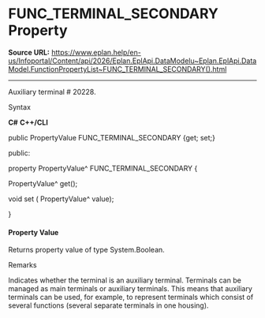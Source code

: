 # FUNC_TERMINAL_SECONDARY Property

**Source URL:** https://www.eplan.help/en-us/Infoportal/Content/api/2026/Eplan.EplApi.DataModelu~Eplan.EplApi.DataModel.FunctionPropertyList~FUNC_TERMINAL_SECONDARY().html

---

Auxiliary terminal # 20228.

Syntax

**C#**
**C++/CLI**


public PropertyValue FUNC_TERMINAL_SECONDARY {get; set;}

public:

property PropertyValue^ FUNC_TERMINAL_SECONDARY {

   PropertyValue^ get();

   void set (    PropertyValue^ value);

}


#### Property Value

Returns property value of type System.Boolean.

Remarks

Indicates whether the terminal is an auxiliary terminal. Terminals can be managed as main terminals or auxiliary terminals. This means that auxiliary terminals can be used, for example, to represent terminals which consist of several functions (several separate terminals in one housing).
